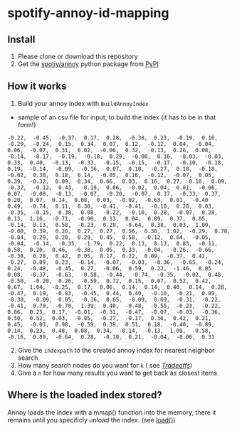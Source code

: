# spotify-annoy-id-mapping

## Install

1. Please clone or download this repository
2. Get the [spotiy/annoy](https://github.com/spotify/annoy) python package from [PyPI](https://pypi.python.org/pypi/annoy)


## How it works

1. Build your annoy index with `BuildAnnoyIndex`  

- sample of an csv file for input, to build the index (it has to be in that form!) 
```
-0.22,  -0.45,  -0.37,  0.17,  0.28,  -0.38,  0.23,  -0.19,  0.16,  -0.29,  -0.24,  0.15,  0.34,  0.07,  0.12,  -0.12,  0.04,  -0.04,  0.06,  -0.07,  0.31,  0.02,  -0.06,  0.32,  -0.13,  0.26,  0.08,  -0.14,  -0.17,  -0.19,  -0.18,  0.29,  -0.00,  0.16,  -0.03,  -0.03,  0.33,  0.40,  -0.13,  -0.33,  -0.15,  -0.15,  -0.17,  -0.10,  -0.18,  0.19,  -0.14,  -0.09,  -0.16,  0.07,  0.10,  -0.27,  0.18,  -0.18,  -0.02,  0.30,  0.18,  0.14,  -0.05,  0.16,  -0.12,  -0.07,  0.05,  0.39,  -0.32,  0.09,  0.34,  0.66,  0.03,  0.16,  0.27,  0.18,  0.09,  -0.32,  -0.12,  0.43,  -0.19,  0.06,  -0.02,  0.04,  0.01,  -0.06,  0.07,  -0.08,  -0.13,  -0.07,  -0.20,  -0.07,  0.37,  -0.33,  0.37,  0.20,  0.07,  0.14,  0.08,  0.03,  -0.02,  -0.63,  0.01,  -0.40
0.49,  -0.74,  0.11,  0.30,  -0.41,  -0.41,  -0.10,  0.28,  0.03,  -0.35,  -0.15,  0.38,  0.08,  -0.22,  -0.10,  0.28,  -0.07,  0.28,  0.13,  1.16,  -0.71,  -0.90,  0.13,  0.04,  0.89,  0.37,  0.05,  -0.14,  0.13,  0.58,  -0.23,  0.29,  -0.64,  0.38,  0.03,  1.00,  -0.00,  0.39,  0.20,  0.27,  0.27,  0.56,  0.30,  1.02,  -0.29,  0.78,  -0.84,  0.29,  0.20,  0.29,  0.45,  0.58,  -0.12,  0.64,  -0.05,  -0.04,  -0.14,  -0.35,  -1.79,  0.22,  0.13,  0.13,  0.83,  -0.11,  0.58,  0.20,  0.46,  -0.38,  0.05,  0.33,  -0.04,  -0.26,  -0.66,  -0.38,  0.28,  0.42,  0.05,  0.17,  0.22,  0.09,  -0.37,  0.42,  -0.27,  0.09,  0.23,  -0.14,  -0.07,  -0.03,  -0.36,  -0.65,  -0.24,  0.24,  -0.48,  -0.45,  0.27,  -0.06,  0.59,  0.22,  -1.46,  0.05
0.08,  -0.37,  -0.63,  -0.58,  -0.44,  -0.74,  -0.35,  -0.02,  0.48,  -0.50,  -0.20,  0.26,  -0.59,  0.72,  0.15,  0.07,  0.52,  0.42,  0.67,  1.04,  -0.25,  0.17,  0.06,  0.14,  0.14,  0.40,  0.14,  0.28,  -0.47,  0.19,  -0.83,  -0.45,  0.44,  0.40,  -0.10,  -0.21,  0.89,  -0.38,  -0.09,  0.05,  -0.16,  0.65,  -0.09,  0.69,  -0.31,  -0.22,  -0.41,  0.79,  -0.70,  1.39,  0.40,  -0.48,  -0.55,  -0.23,  -0.22,  0.86,  0.25,  0.17,  -0.01,  -0.31,  -0.47,  -0.07,  -0.03,  -0.36,  0.50,  0.52,  0.03,  -0.85,  -0.27,  -0.17,  0.36,  0.42,  0.21,  0.45,  -0.03,  0.98,  -0.59,  0.39,  0.51,  0.18,  -0.40,  -0.89,  0.14,  0.23,  0.48,  0.08,  0.34,  -0.14,  -0.13,  1.09,  -0.58,  -0.16,  0.89,  -0.64,  0.28,  -0.10,  0.21,  -0.04,  -0.06,  0.31
```

2. Give the `indexpath` to the created annoy index for nearest neighbor search
2. How many search nodes do you want for `k` ( see [*Tradeoffs*](https://github.com/spotify/annoy#tradeoffs))
3. Give a `n` for how many results you want to get back as closest items

## Where is the loaded index stored? 

Annoy loads the index with a mmap() function into the memory, there it remains until you specificly unload the index.
(see [load()](https://github.com/spotify/annoy/blob/8ceba5640cc1368d81a1f7ca1eea2f24b338dfbe/src/annoylib.h#L554-L567))  